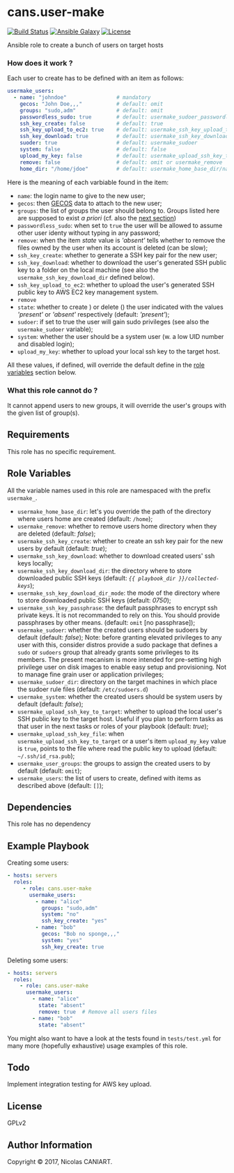 cans.user-make
==============

[![Build Status](https://travis-ci.org/cans/user-make.svg?branch=master)](https://travis-ci.org/cans/user-make)
[![Ansible Galaxy](https://img.shields.io/badge/ansible--galaxy-cans.user--make-blue.svg?style=flat-square)](https://galaxy.ansible.com/cans/user-make)
[![License](https://img.shields.io/badge/license-GPLv2-brightgreen.svg?style=flat-square)](LICENSE)

Ansible role to create a bunch of users on target hosts


### How does it work ?

Each user to create has to be defined with an item as follows:

```yaml
usermake_users:
  - name: "johndoe"                # mandatory
    gecos: "John Doe,,,"           # default: omit
    groups: "sudo,adm"             # default: omit
    passwordless_sudo: true        # default: usermake_sudoer_passwordless
    ssh_key_create: false          # default: true
    ssh_key_upload_to_ec2: true    # default: usermake_ssh_key_upload_to_ec2
    ssh_key_download: true         # default: usermake_ssh_key_download
    suoder: true                   # default: usermake_sudoer
    system: false                  # default: false
    upload_my_key: false           # default: usermake_upload_ssh_key_to_target
    remove: false                  # default: omit or usermake_remove
    home_dir: "/home/jdoe"         # default: usermake_home_base_dir/name
```

Here is the meaning of each varbiable found in the item:

- `name`: the login name to give to the new user;
- `gecos`: then [GECOS](https://en.wikipedia.org/wiki/Gecos_field) data
  to attach to the new user;
- `groups`: the list of groups the user should belong to. Groups listed
  here are supposed to exist *a priori* (cf. also the [next section](#cannotdo))
- `passwordless_sudo`:  when set to `true` the user will be allowed to assume
  other user identy without typing in any password;
- `remove`: when the item *state* value is *'absent'* tells whether to
  remove the files owned by the user when its account is deleted (can be slow);
- `ssh_key_create`: whether to generate a SSH key pair for the new user;
- `ssh_key_download`: whether to download the user's generated SSH
  public key to a folder on the local machine (see also the
  `usermake_ssh_key_download_dir` defined below).
- `ssh_key_upload_to_ec2`: whether to upload the user's generated SSH
  public key to AWS EC2 key management system.
- `remove`
- `state`: whether to create ) or delete () the user indicated with the
  values *'present'* or *'absent'* respectively (default: *'present'*);
- `sudoer`: if set to true the user will gain sudo privileges (see also
  the `usermake_sudoer` variable);
- `system`: whether the user should be a system user (w. a low UID
  number and disabled login);
- `upload_my_key`: whether to upload your local ssh key to the target
  host.

All these values, if defined, will override the default define in the
[role variables](#role-variables) section below.


### What this role cannot do ? <a name="cannotdo"></a>

It cannot append users to new groups, it will override the user's groups
with the given list of group(s).


Requirements
------------

This role has no specific requirement.


Role Variables <a name="role-variables"></a>
--------------

All the variable names used in this role are namespaced with the prefix
`usermake_`.

- `usermake_home_base_dir`: let's you override the path of the directory
  where users home are created (default: `/home`);
- `usermake_remove`: whether to remove users home directory when they
  are deleted (default: *false*);
- `usermake_ssh_key_create`: whether to create an ssh key pair for the
  new users by default (default: *true*);
- `usermake_ssh_key_download`: whether to download created users' ssh
  keys locally;
- `usermake_ssh_key_download_dir`: the directory where to store downloaded
  public SSH keys (default: *`{{ playbook_dir }}/collected-keys`*);
- `usermake_ssh_key_download_dir_mode`: the mode of the directory where
  to store downloaded public SSH keys (default: *0750*);
- `usermake_ssh_key_passphrase`: the default passphrases to encrypt ssh
  private keys. It is not recommanded to rely on this. You should provide
  passphrases by other means. (default: `omit` [no passphrase]);
- `usermake_sudoer`: whether the created users should be sudoers by
  default (default: *false*);
  Note: before granting elevated privileges to any user with this,
  consider distros provide a sudo package that defines a `sudo` or
  `sudoers` group that already grants some privileges to its members.
  The present mecanism is more intended for pre-setting high privilege
  user on disk images to enable easy setup and provisioning. Not to
  manage fine grain user or application privileges;
- `usermake_sudoer_dir`: directory on the target machines in which place
  the sudoer rule files (default: `/etc/sudoers.d`)
- `usermake_system`: whether the created users should be system users
  by default (default: *false*);
- `usermake_upload_ssh_key_to_target`: whether to upload the local user's
  SSH public key to the target host. Useful if you plan to perform tasks
  as that user in the next tasks or roles of your playbook (default: *true*);
- `usermake_upload_ssh_key_file`: when `usermake_upload_ssh_key_to_target`
  or a user's item `upload_my_key` value is `true`, points to the file where
  read the public key to upload (default: `~/.ssh/id_rsa.pub`);
- `usermake_user_groups`: the groups to assign the created users to by
  default (default: `omit`);
- `usermake_users`: the list of users to create, defined with items as
  described above (default: `[]`);


Dependencies
------------

This role has no dependency


Example Playbook
----------------

Creating some users:


```yaml
- hosts: servers
  roles:
     - role: cans.user-make
       usermake_users:
         - name: "alice"
           groups: "sudo,adm"
           system: "no"
           ssh_key_create: "yes"
         - name: "bob"
           gecos: "Bob no sponge,,,"
           system: "yes"
           ssh_key_create: true
```

Deleting some users:

```yaml
- hosts: servers
  roles:
    - role: cans.user-make
      usermake_users:
        - name: "alice"
          state: "absent"
          remove: true  # Remove all users files
        - name: "bob"
          state: "absent"
```

You might also want to have a look at the tests found in
`tests/test.yml` for many more (hopefully exhaustive) usage
examples of this role.


Todo
----

Implement integration testing for AWS key upload.


License
-------

GPLv2


Author Information
------------------

Copyright © 2017, Nicolas CANIART.
